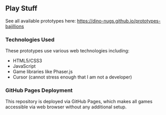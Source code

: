 ## Play Stuff

See all available prototypes here:
https://dino-nugs.github.io/prototypes-bajillions

### Technologies Used

These prototypes use various web technologies including:
- HTML5/CSS3
- JavaScript
- Game libraries like Phaser.js
- Cursor (cannot stress enough that I am not a developer)

### GitHub Pages Deployment

This repository is deployed via GitHub Pages, which makes all games accessible via web browser without any additional setup.

